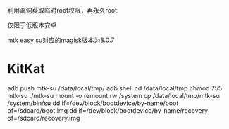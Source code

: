 利用漏洞获取临时root权限，再永久root

仅限于低版本安卓

mtk easy su对应的magisk版本为8.0.7
# KitKat
adb push mtk-su /data/local/tmp/
adb shell
cd /data/local/tmp
chmod 755 mtk-su
./mtk-su
mount -o remount,rw /system
cp /data/local/tmp/mtk-su /system/bin/su
dd if=/dev/block/bootdevice/by-name/boot of=/sdcard/boot.img
dd if=/dev/block/bootdevice/by-name/recovery of=/sdcard/recovery.img
